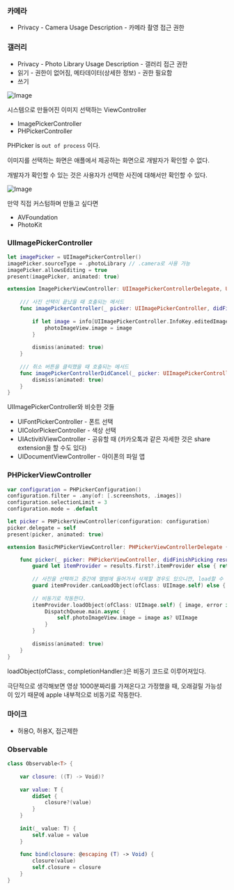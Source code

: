### 카메라

- Privacy - Camera Usage Description - 카메라 촬영 접근 권한

### 갤러리

- Privacy - Photo Library Usage Description - 갤러리 접근 권한
- 읽기 - 권한이 없어짐, 메타데이터(상세한 정보) - 권한 필요함
- 쓰기

![Image](https://github.com/user-attachments/assets/a5db789c-684a-42c7-bef2-7904a055862a)

시스템으로 만들어진 이미지 선택하는 ViewController

- ImagePickerController
- PHPickerController

PHPicker is `out of process` 이다.

이미지를 선택하는 화면은 애플에서 제공하는 화면으로 개발자가 확인할 수 없다.

개발자가 확인할 수 있는 것은 사용자가 선택한 사진에 대해서만 확인할 수 있다.

![Image](https://github.com/user-attachments/assets/10396f21-920a-4a5b-aa45-6a77d433b556)

만약 직접 커스텀하며 만들고 싶다면

- AVFoundation
- PhotoKit

### UIImagePickerController

```swift
let imagePicker = UIImagePickerController()
imagePicker.sourceType = .photoLibrary // .camera로 사용 가능
imagePicker.allowsEditing = true
present(imagePicker, animated: true)
```

```swift
extension ImagePickerViewController: UIImagePickerControllerDelegate, UINavigationControllerDelegate {
    
    /// 사진 선택이 끝났을 때 호출되는 메서드
    func imagePickerController(_ picker: UIImagePickerController, didFinishPickingMediaWithInfo info: [UIImagePickerController.InfoKey : Any]) {
        
        if let image = info[UIImagePickerController.InfoKey.editedImage] as? UIImage {
            photoImageView.image = image
        }
        
        dismiss(animated: true)
    }
    
    /// 취소 버튼을 클릭했을 때 호출되는 메서드
    func imagePickerControllerDidCancel(_ picker: UIImagePickerController) {
        dismiss(animated: true)
    }
}
```

UIImagePickerController와 비슷한 것들

- UIFontPickerController - 폰트 선택
- UIColorPickerController - 색상 선택
- UIActivitiViewController - 공유할 때 (카카오톡과 같은 자세한 것은 share extension을 할 수도 있다)
- UIDocumentViewController - 아이폰의 파일 앱

### PHPickerViewController

```swift
var configuration = PHPickerConfiguration()
configuration.filter = .any(of: [.screenshots, .images])
configuration.selectionLimit = 3
configuration.mode = .default

let picker = PHPickerViewController(configuration: configuration)
picker.delegate = self
present(picker, animated: true)
```

```swift
extension BasicPHPickerViewController: PHPickerViewControllerDelegate {

    func picker(_ picker: PHPickerViewController, didFinishPicking results: [PHPickerResult]) {
        guard let itemProvider = results.first?.itemProvider else { return }
        
        // 사진을 선택하고 중간에 앨범에 들어가서 삭제할 경우도 있으니깐, load할 수 있는지 확인한다.
        guard itemProvider.canLoadObject(ofClass: UIImage.self) else { return }
        
        // 비동기로 작동한다.
        itemProvider.loadObject(ofClass: UIImage.self) { image, error in
            DispatchQueue.main.async {
                self.photoImageView.image = image as? UIImage
            }
        }
        
        dismiss(animated: true)
    }
}
```

loadObject(ofClass:, completionHandler:)은 비동기 코드로 이루어져있다.

극단적으로 생각해보면 영상 1000분짜리를 가져온다고 가정했을 때, 오래걸릴 가능성이 있기 때문에 apple 내부적으로 비동기로 작동한다.

### 마이크

- 허용O, 허용X, 접근제한

### Observable

```swift
class Observable<T> {
    
    var closure: ((T) -> Void)?
    
    var value: T {
        didSet {
            closure?(value)
        }
    }
    
    init(_ value: T) {
        self.value = value
    }
     
    func bind(closure: @escaping (T) -> Void) {
        closure(value)
        self.closure = closure
    }
}
```
